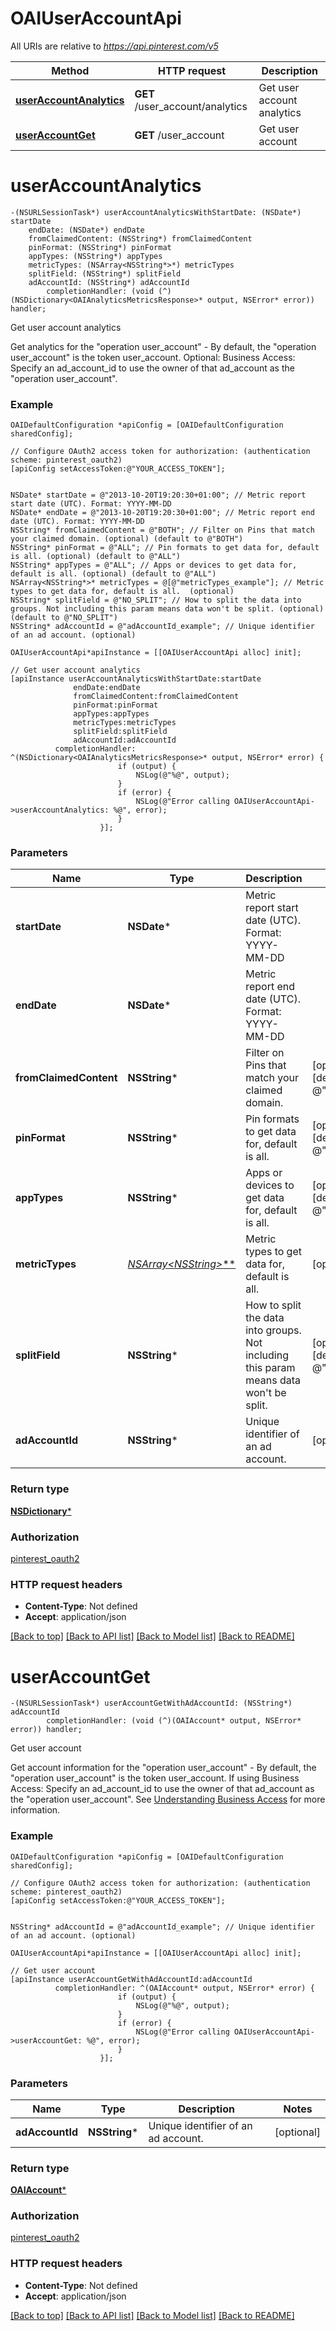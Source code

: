 # OAIUserAccountApi

All URIs are relative to *https://api.pinterest.com/v5*

Method | HTTP request | Description
------------- | ------------- | -------------
[**userAccountAnalytics**](OAIUserAccountApi.md#useraccountanalytics) | **GET** /user_account/analytics | Get user account analytics
[**userAccountGet**](OAIUserAccountApi.md#useraccountget) | **GET** /user_account | Get user account


# **userAccountAnalytics**
```objc
-(NSURLSessionTask*) userAccountAnalyticsWithStartDate: (NSDate*) startDate
    endDate: (NSDate*) endDate
    fromClaimedContent: (NSString*) fromClaimedContent
    pinFormat: (NSString*) pinFormat
    appTypes: (NSString*) appTypes
    metricTypes: (NSArray<NSString*>*) metricTypes
    splitField: (NSString*) splitField
    adAccountId: (NSString*) adAccountId
        completionHandler: (void (^)(NSDictionary<OAIAnalyticsMetricsResponse>* output, NSError* error)) handler;
```

Get user account analytics

Get analytics for the \"operation user_account\" - By default, the \"operation user_account\" is the token user_account.  Optional: Business Access: Specify an ad_account_id to use the owner of that ad_account as the \"operation user_account\".

### Example
```objc
OAIDefaultConfiguration *apiConfig = [OAIDefaultConfiguration sharedConfig];

// Configure OAuth2 access token for authorization: (authentication scheme: pinterest_oauth2)
[apiConfig setAccessToken:@"YOUR_ACCESS_TOKEN"];


NSDate* startDate = @"2013-10-20T19:20:30+01:00"; // Metric report start date (UTC). Format: YYYY-MM-DD
NSDate* endDate = @"2013-10-20T19:20:30+01:00"; // Metric report end date (UTC). Format: YYYY-MM-DD
NSString* fromClaimedContent = @"BOTH"; // Filter on Pins that match your claimed domain. (optional) (default to @"BOTH")
NSString* pinFormat = @"ALL"; // Pin formats to get data for, default is all. (optional) (default to @"ALL")
NSString* appTypes = @"ALL"; // Apps or devices to get data for, default is all. (optional) (default to @"ALL")
NSArray<NSString*>* metricTypes = @[@"metricTypes_example"]; // Metric types to get data for, default is all.  (optional)
NSString* splitField = @"NO_SPLIT"; // How to split the data into groups. Not including this param means data won't be split. (optional) (default to @"NO_SPLIT")
NSString* adAccountId = @"adAccountId_example"; // Unique identifier of an ad account. (optional)

OAIUserAccountApi*apiInstance = [[OAIUserAccountApi alloc] init];

// Get user account analytics
[apiInstance userAccountAnalyticsWithStartDate:startDate
              endDate:endDate
              fromClaimedContent:fromClaimedContent
              pinFormat:pinFormat
              appTypes:appTypes
              metricTypes:metricTypes
              splitField:splitField
              adAccountId:adAccountId
          completionHandler: ^(NSDictionary<OAIAnalyticsMetricsResponse>* output, NSError* error) {
                        if (output) {
                            NSLog(@"%@", output);
                        }
                        if (error) {
                            NSLog(@"Error calling OAIUserAccountApi->userAccountAnalytics: %@", error);
                        }
                    }];
```

### Parameters

Name | Type | Description  | Notes
------------- | ------------- | ------------- | -------------
 **startDate** | **NSDate***| Metric report start date (UTC). Format: YYYY-MM-DD | 
 **endDate** | **NSDate***| Metric report end date (UTC). Format: YYYY-MM-DD | 
 **fromClaimedContent** | **NSString***| Filter on Pins that match your claimed domain. | [optional] [default to @&quot;BOTH&quot;]
 **pinFormat** | **NSString***| Pin formats to get data for, default is all. | [optional] [default to @&quot;ALL&quot;]
 **appTypes** | **NSString***| Apps or devices to get data for, default is all. | [optional] [default to @&quot;ALL&quot;]
 **metricTypes** | [**NSArray&lt;NSString*&gt;***](NSString*.md)| Metric types to get data for, default is all.  | [optional] 
 **splitField** | **NSString***| How to split the data into groups. Not including this param means data won&#39;t be split. | [optional] [default to @&quot;NO_SPLIT&quot;]
 **adAccountId** | **NSString***| Unique identifier of an ad account. | [optional] 

### Return type

[**NSDictionary<OAIAnalyticsMetricsResponse>***](OAIAnalyticsMetricsResponse.md)

### Authorization

[pinterest_oauth2](../README.md#pinterest_oauth2)

### HTTP request headers

 - **Content-Type**: Not defined
 - **Accept**: application/json

[[Back to top]](#) [[Back to API list]](../README.md#documentation-for-api-endpoints) [[Back to Model list]](../README.md#documentation-for-models) [[Back to README]](../README.md)

# **userAccountGet**
```objc
-(NSURLSessionTask*) userAccountGetWithAdAccountId: (NSString*) adAccountId
        completionHandler: (void (^)(OAIAccount* output, NSError* error)) handler;
```

Get user account

Get account information for the \"operation user_account\" - By default, the \"operation user_account\" is the token user_account.  If using Business Access: Specify an ad_account_id to use the owner of that ad_account as the \"operation user_account\". See <a href='/docs/api/v5/#tag/Understanding-business-access'>Understanding Business Access</a> for more information.

### Example
```objc
OAIDefaultConfiguration *apiConfig = [OAIDefaultConfiguration sharedConfig];

// Configure OAuth2 access token for authorization: (authentication scheme: pinterest_oauth2)
[apiConfig setAccessToken:@"YOUR_ACCESS_TOKEN"];


NSString* adAccountId = @"adAccountId_example"; // Unique identifier of an ad account. (optional)

OAIUserAccountApi*apiInstance = [[OAIUserAccountApi alloc] init];

// Get user account
[apiInstance userAccountGetWithAdAccountId:adAccountId
          completionHandler: ^(OAIAccount* output, NSError* error) {
                        if (output) {
                            NSLog(@"%@", output);
                        }
                        if (error) {
                            NSLog(@"Error calling OAIUserAccountApi->userAccountGet: %@", error);
                        }
                    }];
```

### Parameters

Name | Type | Description  | Notes
------------- | ------------- | ------------- | -------------
 **adAccountId** | **NSString***| Unique identifier of an ad account. | [optional] 

### Return type

[**OAIAccount***](OAIAccount.md)

### Authorization

[pinterest_oauth2](../README.md#pinterest_oauth2)

### HTTP request headers

 - **Content-Type**: Not defined
 - **Accept**: application/json

[[Back to top]](#) [[Back to API list]](../README.md#documentation-for-api-endpoints) [[Back to Model list]](../README.md#documentation-for-models) [[Back to README]](../README.md)

